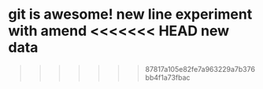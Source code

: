 git is awesome!
new line
experiment with amend
<<<<<<< HEAD
new data
=======
>>>>>>> 87817a105e82fe7a963229a7b376bb4f1a73fbac
